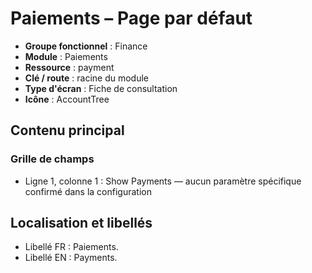 # Paiements – Page par défaut

- **Groupe fonctionnel** : Finance
- **Module** : Paiements
- **Ressource** : payment
- **Clé / route** : racine du module
- **Type d'écran** : Fiche de consultation
- **Icône** : AccountTree

## Contenu principal
### Grille de champs
- Ligne 1, colonne 1 : Show Payments — aucun paramètre spécifique confirmé dans la configuration

## Localisation et libellés
- Libellé FR : Paiements.
- Libellé EN : Payments.